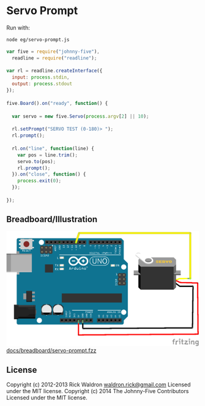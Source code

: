 # Servo Prompt

Run with:
```bash
node eg/servo-prompt.js
```


```javascript
var five = require("johnny-five"),
  readline = require("readline");

var rl = readline.createInterface({
  input: process.stdin,
  output: process.stdout
});

five.Board().on("ready", function() {

  var servo = new five.Servo(process.argv[2] || 10);

  rl.setPrompt("SERVO TEST (0-180)> ");
  rl.prompt();

  rl.on("line", function(line) {
    var pos = line.trim();
    servo.to(pos);
    rl.prompt();
  }).on("close", function() {
    process.exit(0);
  });

});

```


## Breadboard/Illustration


![docs/breadboard/servo-prompt.png](breadboard/servo-prompt.png)
[docs/breadboard/servo-prompt.fzz](breadboard/servo-prompt.fzz)





## License
Copyright (c) 2012-2013 Rick Waldron <waldron.rick@gmail.com>
Licensed under the MIT license.
Copyright (c) 2014 The Johnny-Five Contributors
Licensed under the MIT license.
